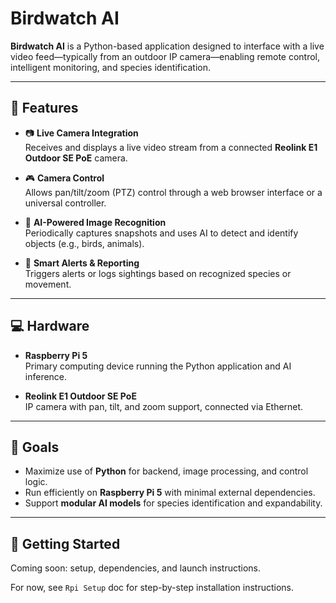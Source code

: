# Birdwatch AI

**Birdwatch AI** is a Python-based application designed to interface with a live video feed—typically from an outdoor IP camera—enabling remote control, intelligent monitoring, and species identification.

---

## 🔧 Features

- 📷 **Live Camera Integration**  
  Receives and displays a live video stream from a connected **Reolink E1 Outdoor SE PoE** camera.

- 🎮 **Camera Control**  
  Allows pan/tilt/zoom (PTZ) control through a web browser interface or a universal controller.

- 🧠 **AI-Powered Image Recognition**  
  Periodically captures snapshots and uses AI to detect and identify objects (e.g., birds, animals).

- 🔔 **Smart Alerts & Reporting**  
  Triggers alerts or logs sightings based on recognized species or movement.

---

## 💻 Hardware

- **Raspberry Pi 5**  
  Primary computing device running the Python application and AI inference.

- **Reolink E1 Outdoor SE PoE**  
  IP camera with pan, tilt, and zoom support, connected via Ethernet.

---

## 🧰 Goals

- Maximize use of **Python** for backend, image processing, and control logic.
- Run efficiently on **Raspberry Pi 5** with minimal external dependencies.
- Support **modular AI models** for species identification and expandability.

---

## 🚀 Getting Started
Coming soon: setup, dependencies, and launch instructions.

For now, see `Rpi Setup` doc for step-by-step installation instructions.

